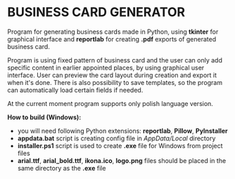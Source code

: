 # BUSINESS CARD GENERATOR
Program for generating business cards made in Python, using **tkinter** for graphical interface and **reportlab** for creating **.pdf**
exports of generated business card.

Program is using fixed pattern of business card and the user can only add specific content in earlier appointed places, by using
graphical user interface. User can preview the card layout during creation and export it when it's done. There is also possibility to save
templates, so the program can automatically load certain fields if needed.

At the current moment program supports only polish language version.

**How to build (Windows):**
- you will need following Python extensions: **reportlab**, **Pillow**, **PyInstaller**
- **appdata.bat** script is creating config file in *AppData/Local* directory
- **installer.ps1** script is used to create **.exe** file for Windows from project files
- **arial.ttf**, **arial_bold.ttf**, **ikona.ico**, **logo.png** files should be placed in the same directory as the **.exe** file
